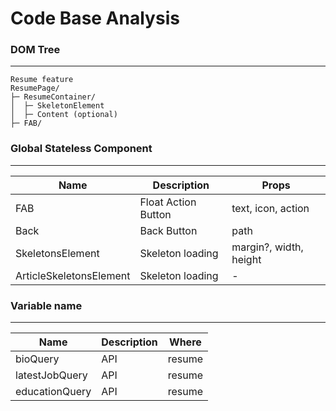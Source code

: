 # Code Base Analysis

### DOM Tree
---
```
Resume feature
ResumePage/
├─ ResumeContainer/
│  ├─ SkeletonElement
│  ├─ Content (optional)
├─ FAB/
```

### Global Stateless Component
---
| Name | Description | Props |
| ----------- | ----------- | ----------- |
| FAB | Float Action Button | text, icon, action |
| Back | Back Button | path |
| SkeletonsElement | Skeleton loading | margin?, width, height |
| ArticleSkeletonsElement | Skeleton loading | - |

### Variable name
---
| Name | Description | Where |
| ----------- | ----------- | ----------- |
| bioQuery | API | resume |
| latestJobQuery | API | resume |
| educationQuery | API | resume |